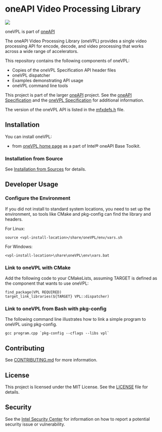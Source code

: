 # oneAPI Video Processing Library

![](https://spec.oneapi.io/oneapi-logo-white-scaled.jpg)

oneVPL is part of [oneAPI](https://oneapi.io)

The oneAPI Video Processing Library (oneVPL) provides a single video processing
API for encode, decode, and video processing that works across a wide range of
accelerators.

This repository contains the following components of oneVPL:

- Copies of the oneVPL Specification API header files
- oneVPL dispatcher
- Examples demonstrating API usage
- oneVPL command line tools

This project is part of the larger [oneAPI](https://www.oneapi.com/) project.
See the [oneAPI Specification](https://spec.oneapi.com) and the
[oneVPL Specification](https://spec.oneapi.com/versions/latest/elements/oneVPL/source/index.html) for additional information.

The version of the oneVPL API is listed in the
[mfxdefs.h](./api/vpl/mfxdefs.h) file.

## Installation

You can install oneVPL:

- from [oneVPL home page](https://software.intel.com/content/www/us/en/develop/tools/oneapi/components/onevpl.html) as a part of Intel&reg; oneAPI Base Toolkit.

### Installation from Source 
See [Installation from Sources](INSTALL.md) for details.


## Developer Usage

### Configure the Environment

If you did not install to standard system locations, you need to set up the
environment, so tools like CMake and pkg-config can find the library and
headers.

For Linux:
```
source <vpl-install-location>/share/oneVPL/env/vars.sh
```

For Windows:
```
<vpl-install-location>\share\oneVPL\env\vars.bat
```

### Link to oneVPL with CMake

Add the following code to your CMakeLists, assuming TARGET is defined as the
component that wants to use oneVPL:

```
find_package(VPL REQUIRED)
target_link_libraries(${TARGET} VPL::dispatcher)
```


### Link to oneVPL from Bash with pkg-config

The following command line illustrates how to link a simple program to oneVPL
using pkg-config.

```
gcc program.cpp `pkg-config --cflags --libs vpl`
```


## Contributing

See [CONTRIBUTING.md](CONTRIBUTING.md) for more information.

## License

This project is licensed under the MIT License. See the [LICENSE](LICENSE) file
for details.

## Security

See the [Intel Security Center](https://www.intel.com/content/www/us/en/security-center/default.html) for information on how to report a potential
security issue or vulnerability.

